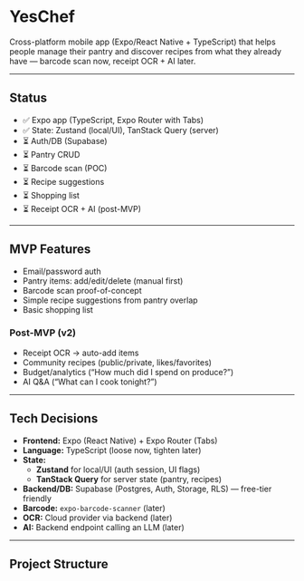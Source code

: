# YesChef

Cross-platform mobile app (Expo/React Native + TypeScript) that helps people manage their pantry and discover recipes from what they already have — barcode scan now, receipt OCR + AI later.

---

## Status

- ✅ Expo app (TypeScript, Expo Router with Tabs)
- ✅ State: Zustand (local/UI), TanStack Query (server)
- ⏳ Auth/DB (Supabase)
- ⏳ Pantry CRUD
- ⏳ Barcode scan (POC)
- ⏳ Recipe suggestions
- ⏳ Shopping list
- ⏳ Receipt OCR + AI (post-MVP)

---

## MVP Features

- Email/password auth
- Pantry items: add/edit/delete (manual first)
- Barcode scan proof-of-concept
- Simple recipe suggestions from pantry overlap
- Basic shopping list

### Post-MVP (v2)

- Receipt OCR → auto-add items
- Community recipes (public/private, likes/favorites)
- Budget/analytics (“How much did I spend on produce?”)
- AI Q&A (“What can I cook tonight?”)

---

## Tech Decisions

- **Frontend:** Expo (React Native) + Expo Router (Tabs)
- **Language:** TypeScript (loose now, tighten later)
- **State:**
  - **Zustand** for local/UI (auth session, UI flags)
  - **TanStack Query** for server state (pantry, recipes)
- **Backend/DB:** Supabase (Postgres, Auth, Storage, RLS) — free-tier friendly
- **Barcode:** `expo-barcode-scanner` (later)
- **OCR:** Cloud provider via backend (later)
- **AI:** Backend endpoint calling an LLM (later)

---

## Project Structure

